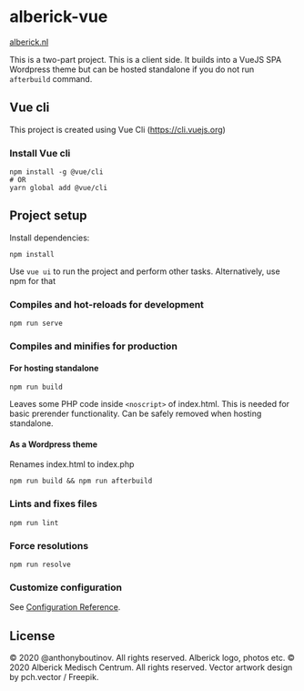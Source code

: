 # alberick-vue

[alberick.nl](https://alberick.nl)

This is a two-part project. This is a client side. It builds into a VueJS SPA Wordpress theme but can be hosted standalone if you do not run `afterbuild` command.

## Vue cli

This project is created using Vue Cli (https://cli.vuejs.org)

### Install Vue cli
```
npm install -g @vue/cli
# OR
yarn global add @vue/cli
```

## Project setup
Install dependencies:
```
npm install
```

Use `vue ui` to run the project and perform other tasks. Alternatively, use npm for that

### Compiles and hot-reloads for development
```
npm run serve
```


### Compiles and minifies for production

#### For hosting standalone
```
npm run build
```
Leaves some PHP code inside `<noscript>` of index.html. This is needed for basic prerender functionality. Can be safely removed when hosting standalone.

#### As a Wordpress theme
Renames index.html to index.php
```
npm run build && npm run afterbuild
```

### Lints and fixes files
```
npm run lint
```

### Force resolutions
```
npm run resolve
```

### Customize configuration
See [Configuration Reference](https://cli.vuejs.org/config/).

## License
© 2020 @anthonyboutinov. All rights reserved. Alberick logo, photos etc. © 2020 Alberick Medisch Centrum. All rights reserved. Vector artwork design by pch.vector / Freepik.
